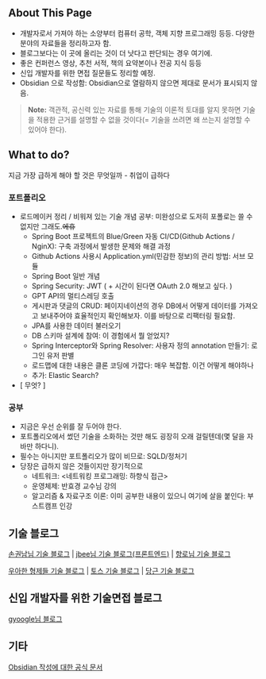 ## About This Page

- 개발자로서 가져야 하는 소양부터 컴퓨터 공학, 객체 지향 프로그래밍 등등. 다양한 분야의 자료들을 정리하고자 함.
- 블로그보다는 이 곳에 올리는 것이 더 낫다고 판단되는 경우 여기에.
- 좋은 컨퍼런스 영상, 추천 서적, 책의 요약본이나 전공 지식 등등
- 신입 개발자를 위한 면접 질문들도 정리할 예정.
- Obsidian 으로 작성함: Obsidian으로 열람하지 않으면 제대로 문서가 표시되지 않음.

> **Note:** 객관적, 공신력 있는 자료를 통해 기술의 이론적 토대를 알지 못하면 기술을 적용한 근거를 설명할 수 없을 것이다(= 기술을 쓰려면 왜 쓰는지 설명할 수 있어야 한다).

## What to do?
지금 가장 급하게 해야 할 것은 무엇일까 - 취업이 급하다
### 포트폴리오
- 로드메이커 정리 / 비워져 있는 기술 개념 공부: 미완성으로 도저히 포폴로는 쓸 수 없지만 그래도.~~에휴~~
	- Spring Boot 프로젝트의 Blue/Green 자동 CI/CD(Github Actions / NginX): 구축 과정에서 발생한 문제와 해결 과정
	- Github Actions 사용시 Application.yml(민감한 정보)의 관리 방법: 서브 모듈
	- Spring Boot 일반 개념
	- Spring Security: JWT ( + 시간이 된다면 OAuth 2.0 해보고 싶다. )
	- GPT API의 멀티스레딩 호출
	- 게시판과 댓글의 CRUD: 페이지네이션의 경우 DB에서 어떻게 데이터를 가져오고 보내주어야 효율적인지 확인해보자. 이를 바탕으로 리팩터링 필요함.
	- JPA를 사용한 데이터 불러오기
	- DB 스키마 설계에 참여: 이 경험에서 뭘 얻었지?
	- Spring Interceptor와 Spring Resolver: 사용자 정의 annotation 만들기: 로그인 유저 판별
	- 로드맵에 대한 내용은 클론 코딩에 가깝다: 매우 복잡함. 이건 어떻게 해야하나
	- 추가: Elastic Search?
- [ 무엇? ]
### 공부
- 지금은 우선 순위를 잘 두어야 한다.
- 포트폴리오에서 썼던 기술을 소화하는 것만 해도 굉장히 오래 걸릴텐데(몇 달을 자바만 하다니).
- 필수는 아니지만 포트폴리오가 많이 비므로: SQLD/정처기
- 당장은 급하지 않은 것들이지만 장기적으로
	- 네트워크: <네트워킹 프로그래밍: 하향식 접근>
	- 운영체제: 반효경 교수님 강의
	- 알고리즘 & 자료구조 이론: 이미 공부한 내용이 있으니 여기에 살을 붙인다: 부스트캠프 인강

## 기술 블로그

[손권남님 기술 블로그](https://kwonnam.pe.kr/wiki/root) | [jbee님 기술 블로그(프론트엔드)](https://blog.jbee.io/Home) | [향로님 기술 블로그](https://jojoldu.tistory.com/)

[우아한 형제들 기술 블로그](https://techblog.woowahan.com/) | [토스 기술 블로그](https://toss.tech/) | [당근 기술 블로그](https://medium.com/daangn)

## 신입 개발자를 위한 기술면접 블로그

[gyoogle님 블로그](https://gyoogle.dev/)

## 기타

[Obsidian 작성에 대한 공식 문서](https://help.obsidian.md/Editing+and+formatting/Basic+formatting+syntax)